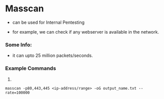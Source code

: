 # Masscan

- can be used for Internal Pentesting

- for example, we can check if any webserver is available in the network.

### Some Info:

- it can upto 25 million packets/seconds.

### Example Commands

1.
```
masscan -p80,443,445 <ip-address/range> -oG output_name.txt --rate=100000
```
